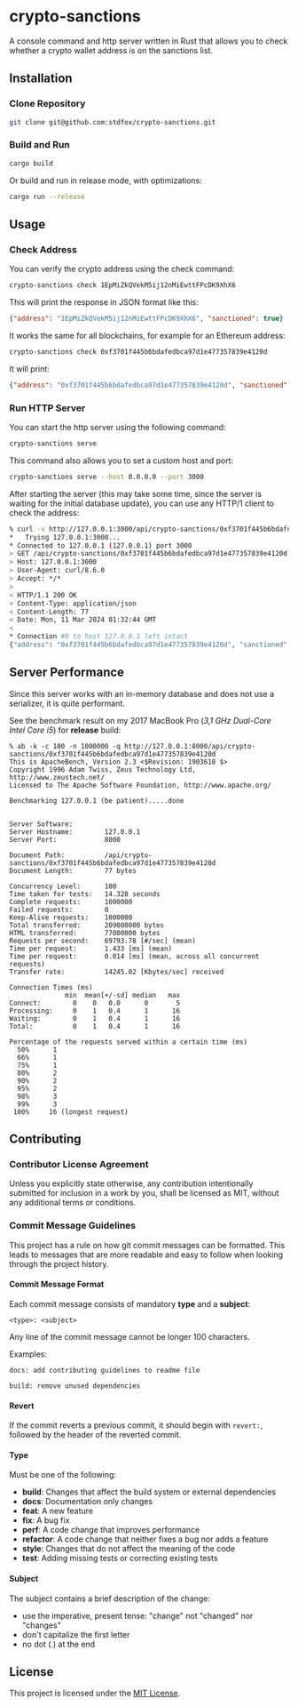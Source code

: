 # crypto-sanctions

A console command and http server written in Rust that allows you to check whether a crypto wallet address is on the sanctions list.

## Installation

### Clone Repository

```sh
git clone git@github.com:stdfox/crypto-sanctions.git
```

### Build and Run

```sh
cargo build
```

Or build and run in release mode, with optimizations:

```sh
cargo run --release
```

## Usage

### Check Address

You can verify the crypto address using the check command:

```sh
crypto-sanctions check 1EpMiZkQVekM5ij12nMiEwttFPcDK9XhX6
```

This will print the response in JSON format like this:

```json
{"address": "1EpMiZkQVekM5ij12nMiEwttFPcDK9XhX6", "sanctioned": true}
```

It works the same for all blockchains, for example for an Ethereum address:

```sh
crypto-sanctions check 0xf3701f445b6bdafedbca97d1e477357839e4120d
```

It will print:

```json
{"address": "0xf3701f445b6bdafedbca97d1e477357839e4120d", "sanctioned": true}
```

### Run HTTP Server

You can start the http server using the following command:

```sh
crypto-sanctions serve
```

This command also allows you to set a custom host and port:

```sh
crypto-sanctions serve --host 0.0.0.0 --port 3000
```

After starting the server (this may take some time, since the server is waiting for the initial database update), you can use any HTTP/1 client to check the address:

```sh
% curl -v http://127.0.0.1:3000/api/crypto-sanctions/0xf3701f445b6bdafedbca97d1e477357839e4120d
*   Trying 127.0.0.1:3000...
* Connected to 127.0.0.1 (127.0.0.1) port 3000
> GET /api/crypto-sanctions/0xf3701f445b6bdafedbca97d1e477357839e4120d HTTP/1.1
> Host: 127.0.0.1:3000
> User-Agent: curl/8.6.0
> Accept: */*
>
< HTTP/1.1 200 OK
< Content-Type: application/json
< Content-Length: 77
< Date: Mon, 11 Mar 2024 01:32:44 GMT
<
* Connection #0 to host 127.0.0.1 left intact
{"address": "0xf3701f445b6bdafedbca97d1e477357839e4120d", "sanctioned": true}
```

## Server Performance

Since this server works with an in-memory database and does not use a serializer, it is quite performant.

See the benchmark result on my 2017 MacBook Pro (*3,1 GHz Dual-Core Intel Core i5*) for **release** build:

```
% ab -k -c 100 -n 1000000 -q http://127.0.0.1:8000/api/crypto-sanctions/0xf3701f445b6bdafedbca97d1e477357839e4120d
This is ApacheBench, Version 2.3 <$Revision: 1903618 $>
Copyright 1996 Adam Twiss, Zeus Technology Ltd, http://www.zeustech.net/
Licensed to The Apache Software Foundation, http://www.apache.org/

Benchmarking 127.0.0.1 (be patient).....done


Server Software:
Server Hostname:        127.0.0.1
Server Port:            8000

Document Path:          /api/crypto-sanctions/0xf3701f445b6bdafedbca97d1e477357839e4120d
Document Length:        77 bytes

Concurrency Level:      100
Time taken for tests:   14.328 seconds
Complete requests:      1000000
Failed requests:        0
Keep-Alive requests:    1000000
Total transferred:      209000000 bytes
HTML transferred:       77000000 bytes
Requests per second:    69793.78 [#/sec] (mean)
Time per request:       1.433 [ms] (mean)
Time per request:       0.014 [ms] (mean, across all concurrent requests)
Transfer rate:          14245.02 [Kbytes/sec] received

Connection Times (ms)
              min  mean[+/-sd] median   max
Connect:        0    0   0.0      0       5
Processing:     0    1   0.4      1      16
Waiting:        0    1   0.4      1      16
Total:          0    1   0.4      1      16

Percentage of the requests served within a certain time (ms)
  50%      1
  66%      1
  75%      1
  80%      2
  90%      2
  95%      2
  98%      3
  99%      3
 100%     16 (longest request)
```

## Contributing

### Contributor License Agreement

Unless you explicitly state otherwise, any contribution intentionally submitted for inclusion in a work by you, shall be licensed as MIT, without any additional terms or conditions.

### Commit Message Guidelines

This project has a rule on how git commit messages can be formatted. This leads to messages that are more readable and easy to follow when looking through the project history.

#### Commit Message Format

Each commit message consists of mandatory **type** and a **subject**:

```
<type>: <subject>
```

Any line of the commit message cannot be longer 100 characters.

Examples:

```
docs: add contributing guidelines to readme file
```

```
build: remove unused dependencies
```

#### Revert

If the commit reverts a previous commit, it should begin with `revert:`, followed by the header of the reverted commit.

#### Type
Must be one of the following:

* **build**: Changes that affect the build system or external dependencies
* **docs**: Documentation only changes
* **feat**: A new feature
* **fix**: A bug fix
* **perf**: A code change that improves performance
* **refactor**: A code change that neither fixes a bug nor adds a feature
* **style**: Changes that do not affect the meaning of the code
* **test**: Adding missing tests or correcting existing tests

#### Subject

The subject contains a brief description of the change:

* use the imperative, present tense: "change" not "changed" nor "changes"
* don't capitalize the first letter
* no dot (.) at the end

## License

This project is licensed under the [MIT License](LICENSE.md).
